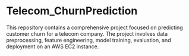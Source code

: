 # Telecom_ChurnPrediction
This repository contains a comprehensive project focused on predicting customer churn for a telecom company. The project involves data preprocessing, feature engineering, model training, evaluation, and deployment on an AWS EC2 instance.
